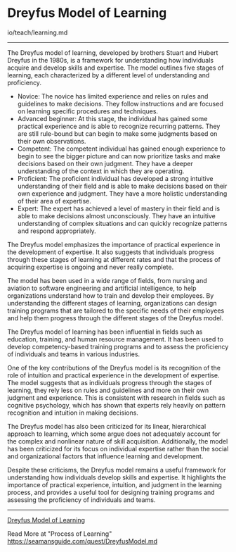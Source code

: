 # Dreyfus Model of Learning

io/teach/learning.md

---

The Dreyfus model of learning, developed by brothers Stuart and Hubert Dreyfus in the 1980s, is a framework for understanding how individuals acquire and develop skills and expertise. The model outlines five stages of learning, each characterized by a different level of understanding and proficiency.

* Novice: The novice has limited experience and relies on rules and guidelines to make decisions. They follow instructions and are focused on learning specific procedures and techniques.
* Advanced beginner: At this stage, the individual has gained some practical experience and is able to recognize recurring patterns. They are still rule-bound but can begin to make some judgments based on their own observations.
* Competent: The competent individual has gained enough experience to begin to see the bigger picture and can now prioritize tasks and make decisions based on their own judgment. They have a deeper understanding of the context in which they are operating.
* Proficient: The proficient individual has developed a strong intuitive understanding of their field and is able to make decisions based on their own experience and judgment. They have a more holistic understanding of their area of expertise.
* Expert: The expert has achieved a level of mastery in their field and is able to make decisions almost unconsciously. They have an intuitive understanding of complex situations and can quickly recognize patterns and respond appropriately.

The Dreyfus model emphasizes the importance of practical experience in the development of expertise. It also suggests that individuals progress through these stages of learning at different rates and that the process of acquiring expertise is ongoing and never really complete.

The model has been used in a wide range of fields, from nursing and aviation to software engineering and artificial intelligence, to help organizations understand how to train and develop their employees. By understanding the different stages of learning, organizations can design training programs that are tailored to the specific needs of their employees and help them progress through the different stages of the Dreyfus model.

The Dreyfus model of learning has been influential in fields such as education, training, and human resource management. It has been used to develop competency-based training programs and to assess the proficiency of individuals and teams in various industries.

One of the key contributions of the Dreyfus model is its recognition of the role of intuition and practical experience in the development of expertise. The model suggests that as individuals progress through the stages of learning, they rely less on rules and guidelines and more on their own judgment and experience. This is consistent with research in fields such as cognitive psychology, which has shown that experts rely heavily on pattern recognition and intuition in making decisions.

The Dreyfus model has also been criticized for its linear, hierarchical approach to learning, which some argue does not adequately account for the complex and nonlinear nature of skill acquisition. Additionally, the model has been criticized for its focus on individual expertise rather than the social and organizational factors that influence learning and development.

Despite these criticisms, the Dreyfus model remains a useful framework for understanding how individuals develop skills and expertise. It highlights the importance of practical experience, intuition, and judgment in the learning process, and provides a useful tool for designing training programs and assessing the proficiency of individuals and teams.


---

[Dreyfus Model of Learning](/learning/)

Read More at "Process of Learning"
https://seamansguide.com/quest/DreyfusModel.md
